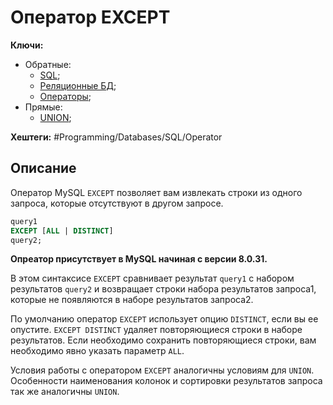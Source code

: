 
# Оператор EXCEPT

**Ключи:**
- Обратные:
	- [SQL](SQL);
	- [Реляционные БД](relative);
	- [Операторы](sql-operators);
- Прямые:
	- [UNION](union-operator);

**Хештеги:** #Programming/Databases/SQL/Operator

## Описание

Оператор MySQL `EXCEPT` позволяет вам извлекать строки из одного запроса, которые отсутствуют в другом запросе.

```sql
query1
EXCEPT [ALL | DISTINCT]
query2;
```

**Опреатор присутствует в MySQL начиная с версии 8.0.31.**

В этом синтаксисе `EXCEPT` сравнивает результат `query1` с набором результатов `query2` и возвращает строки набора результатов запроса1, которые не появляются в наборе результатов запроса2.

По умолчанию оператор `EXCEPT` использует опцию `DISTINCT`, если вы ее опустите. `EXCEPT DISTINCT` удаляет повторяющиеся строки в наборе результатов. Если необходимо сохранить повторяющиеся строки, вам необходимо явно указать параметр `ALL`.

Условия работы с оператором `EXCEPT` аналогичны условиям для `UNION`. Особенности наименования колонок и сортировки результатов запроса так же аналогичны `UNION`.
